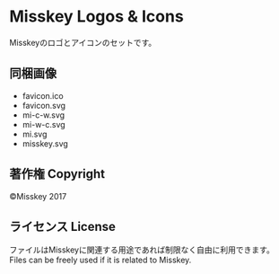 # Misskey Logos & Icons
Misskeyのロゴとアイコンのセットです。

## 同梱画像
- favicon.ico
- favicon.svg
- mi-c-w.svg
- mi-w-c.svg
- mi.svg
- misskey.svg

## 著作権 Copyright
©Misskey 2017

## ライセンス License
ファイルはMisskeyに関連する用途であれば制限なく自由に利用できます。  
Files can be freely used if it is related to Misskey.
